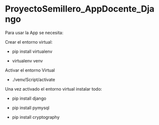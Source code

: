 # ProyectoSemillero_AppDocente_Django

Para usar la App se necesita:

Crear el entorno virtual: 

* pip install virtualenv

* virtualenv venv

Activar el entorno Virtual 

* ./venv/Script/activate

Una vez activado el entorno virtual instalar todo:

* pip install django

* pip install pymysql

* pip install cryptography
			

